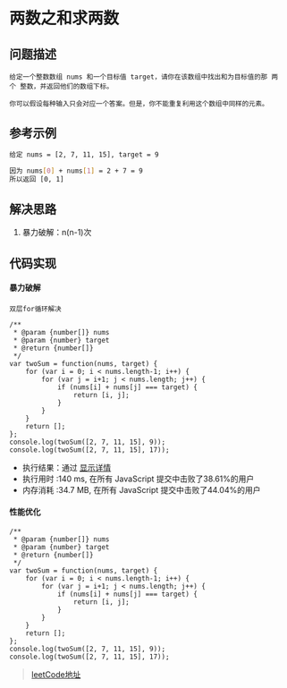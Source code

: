 <!--
 * @Description: 两数之和求两数
 * @Date: 2020-01-10 10:23:13
 * @LastEditors  : phoebus
 * @LastEditTime : 2020-01-12 00:42:36
 * @label：leetCode
 -->

# 两数之和求两数

## 问题描述

	给定一个整数数组 nums 和一个目标值 target，请你在该数组中找出和为目标值的那 两个 整数，并返回他们的数组下标。

	你可以假设每种输入只会对应一个答案。但是，你不能重复利用这个数组中同样的元素。

## 参考示例

``` BASH
给定 nums = [2, 7, 11, 15], target = 9

因为 nums[0] + nums[1] = 2 + 7 = 9
所以返回 [0, 1]
```

## 解决思路

1. 暴力破解：n(n-1)次

## 代码实现

#### 暴力破解

	双层for循环解决

``` JS
/**
 * @param {number[]} nums
 * @param {number} target
 * @return {number[]}
 */
var twoSum = function(nums, target) {
    for (var i = 0; i < nums.length-1; i++) {
		for (var j = i+1; j < nums.length; j++) {
			if (nums[i] + nums[j] === target) {
				return [i, j];
			}
		}
	}
	return [];
};
console.log(twoSum([2, 7, 11, 15], 9));
console.log(twoSum([2, 7, 11, 15], 17));
```

* 执行结果：通过 [显示详情](https://leetcode-cn.com/submissions/detail/43139435/)
* 执行用时 :140 ms, 在所有 JavaScript 提交中击败了38.61%的用户
* 内存消耗 :34.7 MB, 在所有 JavaScript 提交中击败了44.04%的用户

#### 性能优化



``` JS
/**
 * @param {number[]} nums
 * @param {number} target
 * @return {number[]}
 */
var twoSum = function(nums, target) {
    for (var i = 0; i < nums.length-1; i++) {
		for (var j = i+1; j < nums.length; j++) {
			if (nums[i] + nums[j] === target) {
				return [i, j];
			}
		}
	}
	return [];
};
console.log(twoSum([2, 7, 11, 15], 9));
console.log(twoSum([2, 7, 11, 15], 17));
```

> [leetCode地址](https://leetcode-cn.com/problems/two-sum/)
